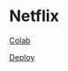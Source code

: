# Netflix
[Colab](https://colab.research.google.com/drive/1jcv-Uw_94GC4zcuR7KQPCCeZbl-5Zww_?usp=sharing)

[Deploy](https://share.streamlit.io/manuel1928/netflix/main/netflix.py)
